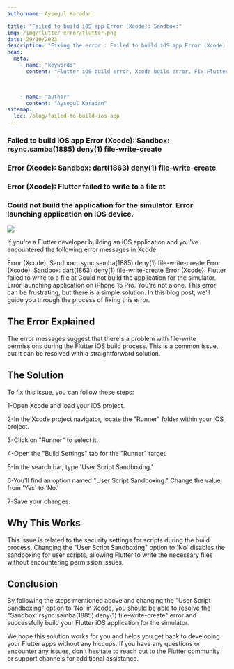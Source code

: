 ```yaml
---
authorname: Aysegul Karadan

title: "Failed to build iOS app Error (Xcode): Sandbox:"
img: /img/flutter-error/flutter.png
date: 29/10/2023
description: "Fixing the error : Failed to build iOS app Error (Xcode): Sandbox"
head:
  meta:
    - name: "keywords"
      content: "Flutter iOS build error, Xcode build error, Fix Flutter sandbox error, User Script Sandboxing, Troubleshooting Flutter iOS, Flutter file-write permissions, Debugging Xcode errors, Resolving iOS simulator issues, Flutter development tips, Mobile app development solutions, Failed to build iOS app Error (Xcode): Sandbox: rsync.samba(1885) deny(1) file-write-create, Error (Xcode): Sandbox: dart(1863) deny(1) file-write-create, Error (Xcode): Flutter failed to write to a file at, Could not build the application for the simulator. Error launching application on iOS device, Could not build the application for the simulator. Error launching application on iOS, Xcode build issues, Flutter build errors iOS, Flutter iOS development, Xcode simulator problems, Flutter Xcode troubleshooting, Flutter app permissions issues, Flutter iOS debugging, Xcode sandbox restrictions, Flutter build failure, iOS build troubleshooting, Xcode project errors, Flutter file system access, Flutter iOS file permissions, Flutter Xcode build errors, Xcode app sandboxing, Flutter sandbox denial errors, Debugging Flutter build issues, iOS app sandboxing problems, Flutter simulator issues, Xcode file-write-create errors, Flutter build problems on iOS, Resolving Flutter build errors, Xcode Flutter integration issues, Flutter development for iOS, Xcode build troubleshooting, iOS simulator build issues, Flutter app sandbox errors, Xcode error fixing, Flutter build and deploy errors, Flutter sandbox configuration, Xcode file access issues, Flutter iOS permissions error, Flutter build issue solutions, Xcode error resolution, Flutter build configuration for iOS, Debugging Flutter Xcode issues, Flutter app sandbox configuration, Xcode build and deployment issues, Flutter iOS debugging tips, Sandbox errors in Xcode, Flutter file-write errors, iOS development issues with Flutter, Resolving Flutter sandbox errors, Xcode simulator file permissions, Flutter build troubleshooting guide, Xcode app build problems, Flutter file-write issues iOS, Flutter Xcode sandbox error fixes, Xcode Flutter build issues, Flutter iOS app launch errors, Troubleshooting Flutter Xcode integration, Flutter file access errors, iOS app debugging Flutter, Xcode file-write errors resolution, Flutter build sandbox issues, iOS simulator Flutter errors, Xcode Flutter debugging techniques, Flutter iOS build permissions errors, Flutter build errors troubleshooting, Xcode build failure resolution, Flutter app build problems, Flutter Xcode deployment issues, iOS simulator Flutter build problems, Flutter iOS development troubleshooting, Debugging Flutter iOS builds, Xcode sandbox file permissions, Flutter build error troubleshooting, Xcode iOS simulator build errors, Flutter iOS build and deploy issues, Resolving Xcode Flutter build problems, Flutter Xcode configuration issues, iOS app build issues with Flutter, Xcode error diagnostics for Flutter, Flutter file-write-create errors, Debugging Flutter iOS build failures, Xcode Flutter build permissions issues, Flutter build and launch errors, iOS development with Flutter troubleshooting, Flutter iOS file-write permissions errors, Xcode build issues for Flutter projects, Flutter sandbox configuration for iOS, Xcode Flutter error troubleshooting, Flutter iOS build troubleshooting guide "
     


    - name: "author"
      content: "Aysegul Karadan"
sitemap:
  loc: /blog/failed-to-build-ios-app
---
```


### Failed to build iOS app Error (Xcode): Sandbox: rsync.samba(1885) deny(1) file-write-create

### Error (Xcode): Sandbox: dart(1863) deny(1) file-write-create

### Error (Xcode): Flutter failed to write to a file at

### Could not build the application for the simulator. Error launching application on iOS device.


<div class="flex items-center justify-center"><img src="/img/flutter-error/flutter.png"  class="rounded w-full">
</div>

If you're a Flutter developer building an iOS application and you've encountered the following error messages in Xcode:

Error (Xcode): Sandbox: rsync.samba(1885) deny(1) file-write-create
Error (Xcode): Sandbox: dart(1863) deny(1) file-write-create
Error (Xcode): Flutter failed to write to a file at
Could not build the application for the simulator. Error launching application on iPhone 15 Pro.
You're not alone. This error can be frustrating, but there is a simple solution. In this blog post, we'll guide you through the process of fixing this error.<br>


## The Error Explained

The error messages suggest that there's a problem with file-write permissions during the Flutter iOS build process. This is a common issue, but it can be resolved with a straightforward solution. 


## The Solution

To fix this issue, you can follow these steps:

1-Open Xcode and load your iOS project.

2-In the Xcode project navigator, locate the "Runner" folder within your iOS project.

3-Click on "Runner" to select it.

4-Open the "Build Settings" tab for the "Runner" target.

5-In the search bar, type 'User Script Sandboxing.'

6-You'll find an option named "User Script Sandboxing." Change the value from 'Yes' to 'No.'

7-Save your changes.


## Why This Works

This issue is related to the security settings for scripts during the build process. Changing the "User Script Sandboxing" option to 'No' disables the sandboxing for user scripts, allowing Flutter to write the necessary files without encountering permission issues.<br>


## Conclusion

By following the steps mentioned above and changing the "User Script Sandboxing" option to 'No' in Xcode, you should be able to resolve the "Sandbox: rsync.samba(1885) deny(1) file-write-create" error and successfully build your Flutter iOS application for the simulator.

We hope this solution works for you and helps you get back to developing your Flutter apps without any hiccups. If you have any questions or encounter any issues, don't hesitate to reach out to the Flutter community or support channels for additional assistance.<br>
<br>
